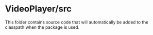 # VideoPlayer/src

This folder contains source code that will automatically be added to the classpath when
the package is used.
